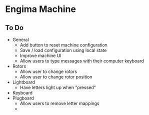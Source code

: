 # Engima Machine

## To Do

- General
  - Add button to reset machine configuration
  - Save / load configuration using local state
  - Improve machine UI
  - Allow users to type messages with their computer keyboard
- Rotors
  - Allow user to change rotors
  - Allow user to change rotor position
- Lightboard
  - Have letters light up when "pressed"
- Keyboard
- Plugboard
  - Allow users to remove letter mappings
  - 
